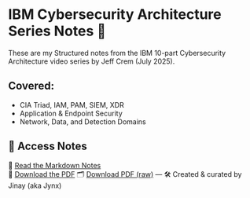 # IBM Cybersecurity Architecture Series Notes 🔐
These are my Structured notes from the IBM 10-part Cybersecurity Architecture video series by Jeff Crem (July 2025).

## Covered:
- CIA Triad, IAM, PAM, SIEM, XDR
- Application & Endpoint Security
- Network, Data, and Detection Domains

## 📂 Access Notes
📘 [Read the Markdown Notes](notes/ibm_notes.md)  
📎 [Download the PDF](notes/IBM_notes.pdf)
🗂️ [Download PDF (raw)](https://github.com/jynxora/IBM-cyber-notes/raw/main/notes/IBM_notes.pdf)
— 🛠️ Created & curated by Jinay (aka Jynx)
